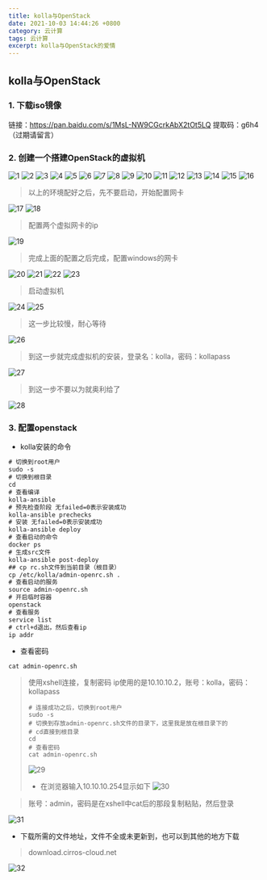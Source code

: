 ```yaml
---
title: kolla与OpenStack
date: 2021-10-03 14:44:26 +0800
category: 云计算
tags: 云计算
excerpt: kolla与OpenStack的爱情
---
```




## kolla与OpenStack

### 1. 下载iso镜像

   链接：https://pan.baidu.com/s/1MsL-NW9CGcrkAbX2tOt5LQ
   提取码：g6h4 
   （过期请留言）

### 2. 创建一个搭建OpenStack的虚拟机

   ![1](https://gitee.com/chonguang/picture-bed/raw/master/imgs-typora/202201021344856.png)
   ![2](https://gitee.com/chonguang/picture-bed/raw/master/imgs-typora/202201021338870.png)
   ![3](https://gitee.com/chonguang/picture-bed/raw/master/imgs-typora/202201021338908.png)
   ![4](https://gitee.com/chonguang/picture-bed/raw/master/imgs-typora/202201021344820.png)
   ![5](https://gitee.com/chonguang/picture-bed/raw/master/imgs-typora/202201021338117.png)
   ![6](https://gitee.com/chonguang/picture-bed/raw/master/imgs-typora/202201021344899.png)
   ![7](https://gitee.com/chonguang/picture-bed/raw/master/imgs-typora/202201021344230.png)
   ![8](https://gitee.com/chonguang/picture-bed/raw/master/imgs-typora/202201021344187.png)
   ![9](https://gitee.com/chonguang/picture-bed/raw/master/imgs-typora/202201021344182.png)
   ![10](https://gitee.com/chonguang/picture-bed/raw/master/imgs-typora/202201021339333.png)
   ![11](https://gitee.com/chonguang/picture-bed/raw/master/imgs-typora/202201021339533.png)
   ![12](https://gitee.com/chonguang/picture-bed/raw/master/imgs-typora/202201021339780.png)
   ![13](https://gitee.com/chonguang/picture-bed/raw/master/imgs-typora/202201021344712.png)
   ![14](https://gitee.com/chonguang/picture-bed/raw/master/imgs-typora/202201021344871.png)
   ![15](https://gitee.com/chonguang/picture-bed/raw/master/imgs-typora/202201021344770.png)
   ![16](https://gitee.com/chonguang/picture-bed/raw/master/imgs-typora/202201021344950.png)

>以上的环境配好之后，先不要启动，开始配置网卡

   ![17](https://gitee.com/chonguang/picture-bed/raw/master/imgs-typora/202201021344179.png)
   ![18](https://gitee.com/chonguang/picture-bed/raw/master/imgs-typora/202201021344037.png)

>配置两个虚拟网卡的ip

   ![19](https://gitee.com/chonguang/picture-bed/raw/master/imgs-typora/202201021344571.png)

>完成上面的配置之后完成，配置windows的网卡

   ![20](https://gitee.com/chonguang/picture-bed/raw/master/imgs-typora/202201021344578.png)
   ![21](https://gitee.com/chonguang/picture-bed/raw/master/imgs-typora/202201021344128.png)
   ![22](https://gitee.com/chonguang/picture-bed/raw/master/imgs-typora/202201021344328.png)
   ![23](https://gitee.com/chonguang/picture-bed/raw/master/imgs-typora/202201021344660.png)

>启动虚拟机

   ![24](https://gitee.com/chonguang/picture-bed/raw/master/imgs-typora/202201021344425.png)
   ![25](https://gitee.com/chonguang/picture-bed/raw/master/imgs-typora/202201021344583.png)

>这一步比较慢，耐心等待

   ![26](https://gitee.com/chonguang/picture-bed/raw/master/imgs-typora/202201021340182.png)

>到这一步就完成虚拟机的安装，登录名：kolla，密码：kollapass

   ![27](https://gitee.com/chonguang/picture-bed/raw/master/imgs-typora/202201021344272.png)

>到这一步不要以为就奥利给了

   ![28](https://gitee.com/chonguang/picture-bed/raw/master/imgs-typora/202201021344992.png)

### 3. 配置openstack

   - kolla安装的命令

   ```Xml
 # 切换到root用户
 sudo -s
 # 切换到根目录
 cd
 # 查看编译
 kolla-ansible
 # 预先检查阶段 无failed=0表示安装成功
 kolla-ansible prechecks
 # 安装 无failed=0表示安装成功
 kolla-ansible deploy
 # 查看启动的命令
 docker ps
 # 生成src文件
 kolla-ansible post-deploy
 ## cp rc.sh文件到当前目录（根目录）
 cp /etc/kolla/admin-openrc.sh .
 # 查看启动的服务
 source admin-openrc.sh
 # 开启临时容器
 openstack
 # 查看服务
 service list
 # ctrl+d退出，然后查看ip
 ip addr
   ```

   - 查看密码

   ```Cmd
cat admin-openrc.sh
   ```

   >使用xshell连接，复制密码
   >ip使用的是10.10.10.2，账号：kolla，密码：kollapass
   >
   >```Cmd
   ># 连接成功之后，切换到root用户
   >sudo -s
   ># 切换到存放admin-openrc.sh文件的目录下，这里我是放在根目录下的
   ># cd直接到根目录
   >cd
   ># 查看密码
   >cat admin-openrc.sh
   >```
   >
   >![29](https://gitee.com/chonguang/picture-bed/raw/master/imgs-typora/202201021344462.png)
   >
   > - 在浏览器输入10.10.10.254显示如下
   >   ![30](https://gitee.com/chonguang/picture-bed/raw/master/imgs-typora/202201021340516.png)

   >账号：admin，密码是在xshell中cat后的那段复制粘贴，然后登录

   ![31](https://gitee.com/chonguang/picture-bed/raw/master/imgs-typora/202201021340793.png)

   - 下载所需的文件地址，文件不全或未更新到，也可以到其他的地方下载

   >download.cirros-cloud.net

   ![32](https://gitee.com/chonguang/picture-bed/raw/master/imgs-typora/202201021340982.png)